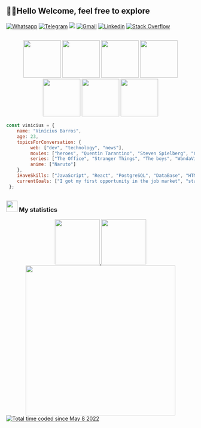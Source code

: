 ## 🧙‍♂Hello Welcome, feel free to explore 

<a href="http://api.whatsapp.com/send?1=pt_BR&phone=5591998103519" target="_blank"><img alt="Whatsapp" src="https://img.shields.io/badge/WhatsApp-25D366?style=for-the-badge&logo=whatsapp&logoColor=white" /></a>  <a href="https://t.me/Vinitavares9" target="_blank"><img alt="Telegram" src="https://img.shields.io/badge/Telegram-2CA5E0?style=for-the-badge&logo=telegram&logoColor=white" /></a> <a href="https://discord.com/channels/@me" target="_blank"><img src="https://img.shields.io/badge/Discord-7289DA?style=for-the-badge&logo=discord&logoColor=white" target="_blank"></a> <a href="https://mail.google.com/mail/u/vinciustavaresbarros1@gmail.com" target="_blank"><img alt="Gmail" src="https://img.shields.io/badge/Gmail-D14836?style=for-the-badge&logo=gmail&logoColor=white" /></a> <a href="linkedin.com/in/vinícius-barros-8a3053205/" target="_blank"><img alt="Linkedin" src="https://img.shields.io/badge/LinkedIn-0077B5?style=for-the-badge&logo=linkedin&logoColor=white" /></a> <a href="https://pt.stackoverflow.com/users/287568/progbarros" target="_blank"><img alt="Stack Overflow" src="https://img.shields.io/badge/Stack_Overflow-FE7A16?style=for-the-badge&logo=stack-overflow&logoColor=white" /></a>

##

<div align="center">
  <img src="https://media.giphy.com/media/l41JU9pUyosHzWyuQ/giphy.gif" width="100"> <img src="https://media.giphy.com/media/IwAZ6dvvvaTtdI8SD5/giphy.gif" width="100"> <img src="https://media.giphy.com/media/WRjIvSgSRJJFS/giphy.gif" width="100"> <img src="https://media.giphy.com/media/cOKjNdJDbqNCm4n0Jm/giphy.gif" width="100"> <img src="https://media.giphy.com/media/gF1dTaO23Yedi/giphy.gif" width="100"> <img src="https://media.giphy.com/media/pVBtMjvnSmFhY9WqMp/giphy.gif" width="100"> <img src="https://media.giphy.com/media/26BRR6KHSH6Pd9C12/giphy.gif" width="100">
</div>

```javascript
const vinicius = {
    name: "Vinícius Barros",
    age: 23,
    topicsForConversation: {
         web: ["dev", "technology", "news"],
         movies: ["heroes", "Quentin Tarantino", "Steven Spielberg", "Christopher Nolan", "Lord of the Rings", "Star Wars"],
         series: ["The Office", "Stranger Things", "The boys", "WandaVison", "Cobra Kai", "Mother Family"],
         anime: ["Naruto"]
    },
    iHaveSkills: ["JavaScript", "React", "PostgreSQL", "DataBase", "HTML", "CSS", "GIT"],
    currentGoals: ["I got my first opportunity in the job market", "start and end the '#100DaysofCSS' ou '#100DaysofCode'"]
 };
 ```
##

### <img src="https://media.giphy.com/media/IiHtE9KJTiiu6XOsEP/giphy.gif" width="30"> My statistics
<div align="center" display="flex">
  <div display="flex" flex-direction="column">
  <a href="https://github.com/Vinicius-Marcelo">
  <img height="120em" src="https://github-readme-stats.vercel.app/api?username=Vinicius-Marcelo&show_icons=true&theme=onedark&include_all_commits=true&count_private=true"/>
  <img height="120em" src="https://github-readme-stats.vercel.app/api/top-langs/?username=Vinicius-Marcelo&layout=compact&langs_count=7&theme=onedark"/>
</div>
  <img src="https://media.giphy.com/media/gH6jM4xcOCEyRCYKpT/giphy.gif" width="400">
</div>
  <a href="https://wakatime.com/@c1ede62c-c631-4a9f-8a27-01ffe9cb4503"><img src="https://wakatime.com/badge/user/c1ede62c-c631-4a9f-8a27-01ffe9cb4503.svg" alt="Total     time coded since May 8 2022" /></a>
 
